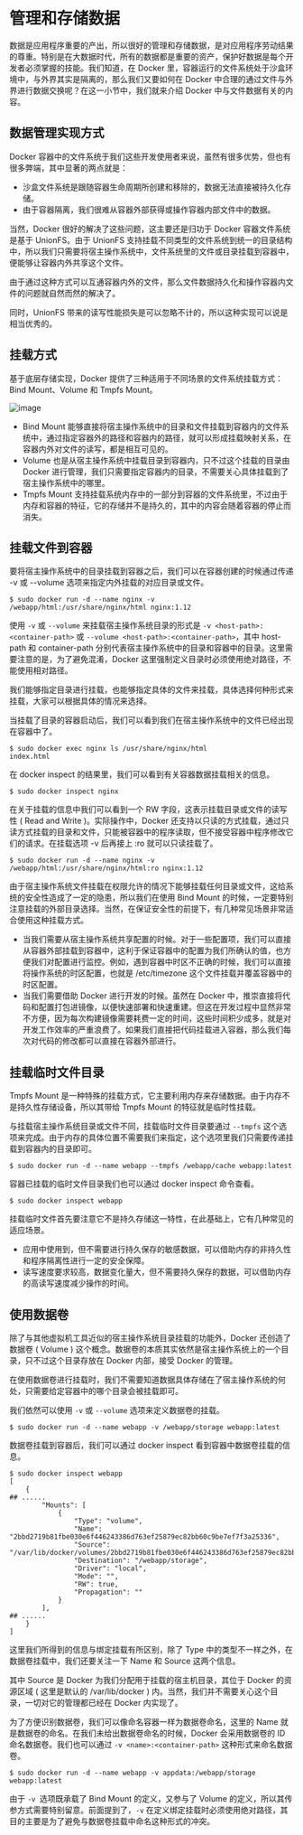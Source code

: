 # 管理和存储数据
数据是应用程序重要的产出，所以很好的管理和存储数据，是对应用程序劳动结果的尊重。特别是在大数据时代，所有的数据都是重要的资产，保护好数据是每个开发者必须掌握的技能。我们知道，在 Docker 里，容器运行的文件系统处于沙盒环境中，与外界其实是隔离的，那么我们又要如何在 Docker 中合理的通过文件与外界进行数据交换呢？在这一小节中，我们就来介绍 Docker 中与文件数据有关的内容。


## 数据管理实现方式
Docker 容器中的文件系统于我们这些开发使用者来说，虽然有很多优势，但也有很多弊端，其中显著的两点就是：
* 沙盒文件系统是跟随容器生命周期所创建和移除的，数据无法直接被持久化存储。
* 由于容器隔离，我们很难从容器外部获得或操作容器内部文件中的数据。

当然，Docker 很好的解决了这些问题，这主要还是归功于 Docker 容器文件系统是基于 UnionFS。由于 UnionFS 支持挂载不同类型的文件系统到统一的目录结构中，所以我们只需要将宿主操作系统中，文件系统里的文件或目录挂载到容器中，便能够让容器内外共享这个文件。

由于通过这种方式可以互通容器内外的文件，那么文件数据持久化和操作容器内文件的问题就自然而然的解决了。

同时，UnionFS 带来的读写性能损失是可以忽略不计的，所以这种实现可以说是相当优秀的。

## 挂载方式
基于底层存储实现，Docker 提供了三种适用于不同场景的文件系统挂载方式：Bind Mount、Volume 和 Tmpfs Mount。

![image](https://user-images.githubusercontent.com/13992911/123220364-77b50380-d500-11eb-987b-cc9b2426f505.png)

* Bind Mount 能够直接将宿主操作系统中的目录和文件挂载到容器内的文件系统中，通过指定容器外的路径和容器内的路径，就可以形成挂载映射关系，在容器内外对文件的读写，都是相互可见的。
* Volume 也是从宿主操作系统中挂载目录到容器内，只不过这个挂载的目录由 Docker 进行管理，我们只需要指定容器内的目录，不需要关心具体挂载到了宿主操作系统中的哪里。
* Tmpfs Mount 支持挂载系统内存中的一部分到容器的文件系统里，不过由于内存和容器的特征，它的存储并不是持久的，其中的内容会随着容器的停止而消失。

## 挂载文件到容器
要将宿主操作系统中的目录挂载到容器之后，我们可以在容器创建的时候通过传递 -v 或 --volume 选项来指定内外挂载的对应目录或文件。

```
$ sudo docker run -d --name nginx -v /webapp/html:/usr/share/nginx/html nginx:1.12
```
使用 ```-v``` 或 ```--volume``` 来挂载宿主操作系统目录的形式是 ```-v <host-path>:<container-path>``` 或 ```--volume <host-path>:<container-path>```，其中 host-path 和 container-path 分别代表宿主操作系统中的目录和容器中的目录。这里需要注意的是，为了避免混淆，Docker 这里强制定义目录时必须使用绝对路径，不能使用相对路径。

我们能够指定目录进行挂载，也能够指定具体的文件来挂载，具体选择何种形式来挂载，大家可以根据具体的情况来选择。

当挂载了目录的容器启动后，我们可以看到我们在宿主操作系统中的文件已经出现在容器中了。
```
$ sudo docker exec nginx ls /usr/share/nginx/html
index.html
```

在 docker inspect 的结果里，我们可以看到有关容器数据挂载相关的信息。
```
$ sudo docker inspect nginx

```

在关于挂载的信息中我们可以看到一个 RW 字段，这表示挂载目录或文件的读写性 ( Read and Write )。实际操作中，Docker 还支持以只读的方式挂载，通过只读方式挂载的目录和文件，只能被容器中的程序读取，但不接受容器中程序修改它们的请求。在挂载选项 -v 后再接上 :ro 就可以只读挂载了。

```
$ sudo docker run -d --name nginx -v /webapp/html:/usr/share/nginx/html:ro nginx:1.12
```

由于宿主操作系统文件挂载在权限允许的情况下能够挂载任何目录或文件，这给系统的安全性造成了一定的隐患，所以我们在使用 Bind Mount 的时候，一定要特别注意挂载的外部目录选择。当然，在保证安全性的前提下，有几种常见场景非常适合使用这种挂载方式。
* 当我们需要从宿主操作系统共享配置的时候。对于一些配置项，我们可以直接从容器外部挂载到容器中，这利于保证容器中的配置为我们所确认的值，也方便我们对配置进行监控。例如，遇到容器中时区不正确的时候，我们可以直接将操作系统的时区配置，也就是 /etc/timezone 这个文件挂载并覆盖容器中的时区配置。
* 当我们需要借助 Docker 进行开发的时候。虽然在 Docker 中，推崇直接将代码和配置打包进镜像，以便快速部署和快速重建。但这在开发过程中显然非常不方便，因为每次构建镜像需要耗费一定的时间，这些时间积少成多，就是对开发工作效率的严重浪费了。如果我们直接把代码挂载进入容器，那么我们每次对代码的修改都可以直接在容器外部进行。

## 挂载临时文件目录
Tmpfs Mount 是一种特殊的挂载方式，它主要利用内存来存储数据。由于内存不是持久性存储设备，所以其带给 Tmpfs Mount 的特征就是临时性挂载。

与挂载宿主操作系统目录或文件不同，挂载临时文件目录要通过 ```--tmpfs``` 这个选项来完成。由于内存的具体位置不需要我们来指定，这个选项里我们只需要传递挂载到容器内的目录即可。
```
$ sudo docker run -d --name webapp --tmpfs /webapp/cache webapp:latest
```

容器已挂载的临时文件目录我们也可以通过 docker inspect 命令查看。

```
$ sudo docker inspect webapp

```

挂载临时文件首先要注意它不是持久存储这一特性，在此基础上，它有几种常见的适应场景。
* 应用中使用到，但不需要进行持久保存的敏感数据，可以借助内存的非持久性和程序隔离性进行一定的安全保障。
* 读写速度要求较高，数据变化量大，但不需要持久保存的数据，可以借助内存的高读写速度减少操作的时间。

## 使用数据卷
除了与其他虚拟机工具近似的宿主操作系统目录挂载的功能外，Docker 还创造了数据卷 ( Volume ) 这个概念。数据卷的本质其实依然是宿主操作系统上的一个目录，只不过这个目录存放在 Docker 内部，接受 Docker 的管理。

在使用数据卷进行挂载时，我们不需要知道数据具体存储在了宿主操作系统的何处，只需要给定容器中的哪个目录会被挂载即可。

我们依然可以使用 ```-v``` 或 ```--volume``` 选项来定义数据卷的挂载。
```
$ sudo docker run -d --name webapp -v /webapp/storage webapp:latest
```

数据卷挂载到容器后，我们可以通过 docker inspect 看到容器中数据卷挂载的信息。
```
$ sudo docker inspect webapp
[
    {
## ......
        "Mounts": [
            {
                "Type": "volume",
                "Name": "2bbd2719b81fbe030e6f446243386d763ef25879ec82bb60c9be7ef7f3a25336",
                "Source": "/var/lib/docker/volumes/2bbd2719b81fbe030e6f446243386d763ef25879ec82bb60c9be7ef7f3a25336/_data",
                "Destination": "/webapp/storage",
                "Driver": "local",
                "Mode": "",
                "RW": true,
                "Propagation": ""
            }
        ],
## ......
    }
]
```

这里我们所得到的信息与绑定挂载有所区别，除了 Type 中的类型不一样之外，在数据卷挂载中，我们还要关注一下 Name 和 Source 这两个信息。

其中 Source 是 Docker 为我们分配用于挂载的宿主机目录，其位于 Docker 的资源区域 ( 这里是默认的 /var/lib/docker ) 内。当然，我们并不需要关心这个目录，一切对它的管理都已经在 Docker 内实现了。

为了方便识别数据卷，我们可以像命名容器一样为数据卷命名，这里的 Name 就是数据卷的命名。在我们未给出数据卷命名的时候，Docker 会采用数据卷的 ID 命名数据卷。我们也可以通过 ```-v <name>:<container-path>``` 这种形式来命名数据卷。

```
$ sudo docker run -d --name webapp -v appdata:/webapp/storage webapp:latest
```

由于 ```-v ```选项既承载了 Bind Mount 的定义，又参与了 Volume 的定义，所以其传参方式需要特别留意。前面提到了，```-v``` 在定义绑定挂载时必须使用绝对路径，其目的主要是为了避免与数据卷挂载中命名这种形式的冲突。



